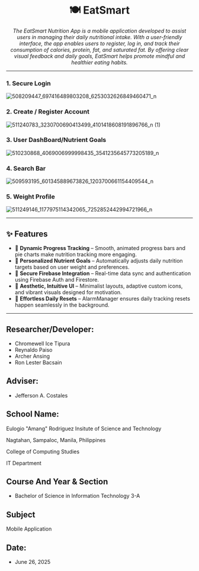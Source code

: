 
<h1 align="center">🍽️ EatSmart</h1>
<p align="center"><i>The EatSmart Nutrition App is a mobile application developed to assist users in managing their daily nutritional intake. With a user-friendly interface, the app enables users to register, log in, and track their consumption of calories, protein, fat, and saturated fat. By offering clear visual feedback and daily goals, EatSmart helps promote mindful and healthier eating habits.</i></p>

---
### 1. Secure Login

![508209447_697416489803208_6253032626849460471_n](https://github.com/user-attachments/assets/5a0587ac-2512-48ba-9c58-c3b945ba3594)

### 2. Create / Register Account
![511240783_3230700690413499_4101418608191896766_n (1)](https://github.com/user-attachments/assets/464346db-df29-4eeb-bd3c-6a98fafe22c9)



### 3. User DashBoard/Nutrient Goals
![510230868_4069006999998435_3541235645773205189_n](https://github.com/user-attachments/assets/b0e5857d-c696-4996-9d48-19fa5a239fb8)

### 4. Search Bar
![509593195_601345889673826_1203700661154409544_n](https://github.com/user-attachments/assets/d74665ad-e111-4921-ad69-e14d0f45c8a9)

### 5. Weight Profile
![511249146_1177975114342065_7252852442994721966_n](https://github.com/user-attachments/assets/8bf1b432-69dd-4757-8b9f-d048ce8134d6)


---
## ✨ Features

- 🎯 **Dynamic Progress Tracking** – Smooth, animated progress bars and pie charts make nutrition tracking more engaging.
- 🧠 **Personalized Nutrient Goals** – Automatically adjusts daily nutrition targets based on user weight and preferences.
- 🔐 **Secure Firebase Integration** – Real-time data sync and authentication using Firebase Auth and Firestore.
- 🎨 **Aesthetic, Intuitive UI** – Minimalist layouts, adaptive custom icons, and vibrant visuals designed for motivation.
- 🔁 **Effortless Daily Resets** – AlarmManager ensures daily tracking resets happen seamlessly in the background.

---


## Researcher/Developer:
* Chromewell Ice Tipura
* Reynaldo Paiso
* Archer Ansing
* Ron Lester Bacsain
  
## Adviser: 
* Jefferson A. Costales

## School Name:
Eulogio "Amang" Rodriguez Insitute of Science and Technology

Nagtahan, Sampaloc, Manila, Philippines

College of Computing Studies

IT Department

## Course And Year & Section 
* Bachelor of Science in Information Technology 3-A

## Subject
Mobile Application 

## Date: 
* June 26, 2025

